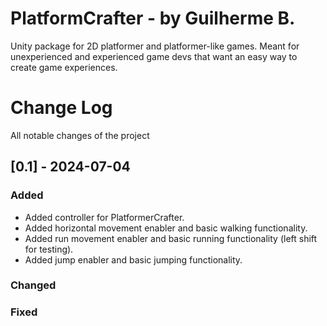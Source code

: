 # PlatformCrafter - by Guilherme B.

Unity package for 2D platformer and platformer-like games.
Meant for unexperienced and experienced game devs that want an easy way to create game experiences.


# Change Log
All notable changes of the project
 
## [0.1] - 2024-07-04
 
### Added
- Added controller for PlatformerCrafter.
- Added horizontal movement enabler and basic walking functionality.
- Added run movement enabler and basic running functionality (left shift for testing).
- Added jump enabler and basic jumping functionality.
 
### Changed
 
### Fixed
